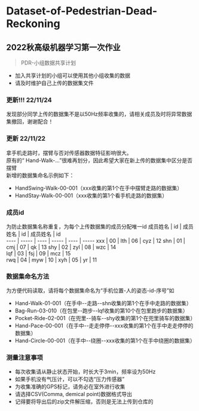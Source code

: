 # Dataset-of-Pedestrian-Dead-Reckoning
2022秋高级机器学习第一次作业
-
>PDR-小组数据共享计划
* 加入共享计划的小组可以使用其他小组收集的数据  
* 请及时维护自己上传的数据集文件

### 更新!!! 22/11/24  
发现部分同学上传的数据集不是以50Hz频率收集的，请相关成员及时将异常数据集撤回，谢谢配合！


### 更新 22/11/22
拿手机走路时，摆臂与否对传感器数据特征影响很大。  
原有的“ Hand-Walk-...”很难再划分，因此希望大家在新上传的数据集中区分是否摆臂  
新增的数据集命名示例如下：  
* HandSwing-Walk-00-001（xxx收集的第1个在手中摆臂走路的数据集）  
* HandStay-Walk-00-001（xxx收集的第1个看手机走路的数据集） 


### 成员id
为防止数据集名称重复，为每个上传数据集的成员分配唯一id
 成员姓名  | id  | 成员姓名  | id | 成员姓名  | id  
---- | ----- | ---- | ----- | ---- | ----- 
xxx  | 00 | lth  | 06 | cyz | 12
shn  | 01 | cmj  | 07 | qk  | 13
shy  | 02 | zyl  | 08 | wzc | 14    
lqf  | 03 | fsj  | 09 | mcz | 15    
rwq  | 04 | myw  | 10 | 
xyh  | 05 | yr   | 11
  
 
  


### 数据集命名方法  
为方便代码读取，请将每个数据集命名为“手机位置-人的姿态-id-序号”如  
* Hand-Walk-01-001（在手中--走路--shn收集的第1个在手中走路的数据集）  
* Bag-Run-03-010（在包里--跑步--lqf收集的第10个在包里跑步的数据集）  
* Pocket-Ride-02-001（在兜里--骑车--shy收集的第1个在兜里骑车的数据集）  
* Hand-Pace-00-001（在手中--走走停停--xxx收集的第1个在手中走走停停的数据集）
* Hand-Circle-00-001（在手中--绕圈--xxx收集的第1个在手中绕圈的数据集）

### 测量注意事项  
* 每次收集请从静止状态开始，时长大于3min，频率设为50Hz
* 如果手机没有气压计，可以不勾选“压力传感器”
* 为收集准确的GPS标记，请务必在室外进行收集
* 请选择CSV(Comma, demical point)数据格式导出
* 记得要将导出后的zip文件解压缩，否则是无法上传到仓库的
